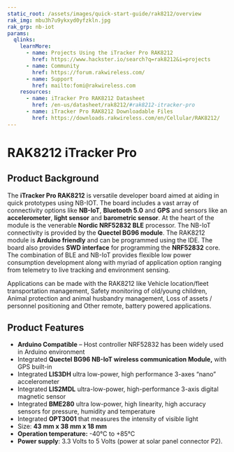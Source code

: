 ```yaml
---
static_root: /assets/images/quick-start-guide/rak8212/overview
rak_img: mbu3h7u9ykxyd0yfzkln.jpg
rak_grp: nb-iot
params:
  qlinks:
    learnMore:
      - name: Projects Using the iTracker Pro RAK8212
        href: https://www.hackster.io/search?q=rak8212&i=projects
      - name: Community
        href: https://forum.rakwireless.com/
      - name: Support
        href: mailto:fomi@rakwireless.com
    resources:
      - name: iTracker Pro RAK8212 Datasheet
        href: /en-us/datasheet/rak8212/#rak8212-itracker-pro
      - name: iTracker Pro RAK8212 Downloadable Files
        href: https://downloads.rakwireless.com/en/Cellular/RAK8212/
---
```


# RAK8212 iTracker Pro

<rk-img
  :src="`${$frontmatter.static_root}/mbu3h7u9ykxyd0yfzkln.jpg`"
  width="50%"
  figure-number="1"
  caption="RAK8212 iTracker Pro"
/>

## Product Background

The **iTracker Pro RAK8212** is versatile developer board aimed at aiding in quick prototypes using NB-IOT. The board includes
a vast array of connectivity options like **NB-IoT**, **Bluetooth 5.0** and **GPS** and sensors like an **accelerometer**, **light sensor** and **barometric sensor**. At the heart of the module is the venerable **Nordic NRF52832 BLE** processor. The NB-IoT connectivity
is provided by the **Quectel BG96 module**. The RAK8212 module is **Arduino friendly** and can be programmed using the IDE.
The board also provides **SWD interface** for programming the **NRF52832** core. The combination of BLE and NB-IoT
provides flexible low power consumption development along with myriad of application option ranging from telemetry to
live tracking and environment sensing.

Applications can be made with the RAK8212 like Vehicle location/fleet transportation management, Safety monitoring of old/young children, Animal protection and animal husbandry management, Loss of assets / personnel positioning and Other remote, battery powered applications.

<rk-btn
  src="quick-start-guide.html"
  label="Set up Your RAK8212 iTracker Pro"
/>

<rk-quick-links :params="$frontmatter.params.qlinks" />

## Product Features

- **Arduino Compatible** – Host controller NRF52832 has been widely used in Arduino environment
- Integrated **Quectel BG96 NB-IoT wireless communication Module,** with GPS built-in
- Integrated **LIS3DH** ultra low-power, high performance 3-axes “nano” accelerometer
- Integrated **LIS2MDL** ultra-low-power, high-performance 3-axis digital magnetic sensor
- Integrated **BME280** ultra low-power, high linearity, high accuracy sensors for pressure, humidity and temperature
- Integrated **OPT3001** that measures the intensity of visible light
- Size: **43 mm x 38 mm x 18 mm**
- **Operation temperature:** -40°C to +85°C
- **Power supply**: 3.3 Volts to 5 Volts (power at solar panel connector P2).
